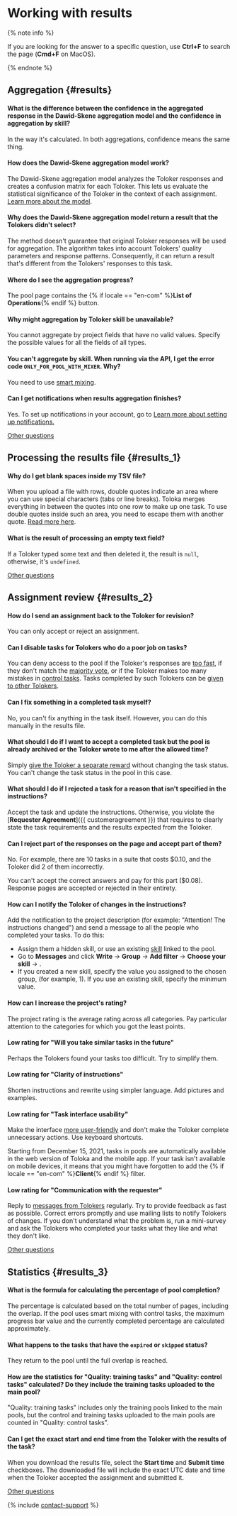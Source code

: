 # Working with results

{% note info %}

If you are looking for the answer to a specific question, use **Ctrl+F** to search the page (**Cmd+F** on MacOS).

{% endnote %}


## Aggregation {#results}

#### What is the difference between the confidence in the aggregated response in the Dawid-Skene aggregation model and the confidence in aggregation by skill?

In the way it's calculated. In both aggregations, confidence means the same thing.

#### How does the Dawid-Skene aggregation model work?
The Dawid-Skene aggregation model analyzes the Toloker responses and creates a confusion matrix for each Toloker. This lets us evaluate the statistical significance of the Toloker in the context of each assignment. [Learn more about the model](https://www.jstor.org/stable/2346806).
#### Why does the Dawid-Skene aggregation model return a result that the Tolokers didn't select?

The method doesn't guarantee that original Toloker responses will be used for aggregation. The algorithm takes into account Tolokers' quality parameters and response patterns. Consequently, it can return a result that's different from the Tolokers' responses to this task.

#### Where do I see the aggregation progress?

The pool page contains the {% if locale == "en-com" %}**List of Operations**{% endif %} button.

#### Why might aggregation by Toloker skill be unavailable?

You cannot aggregate by project fields that have no valid values. Specify the possible values for all the fields of all types.

#### You can't aggregate by skill. When running via the API, I get the error code `ONLY_FOR_POOL_WITH_MIXER`. Why?

You need to use [smart mixing](../concepts/distribute-tasks-by-pages.md#smart-mixing).

#### Can I get notifications when results aggregation finishes?
Yes. To set up notifications in your account, go to [Learn more about setting up notifications.](../concepts/result-aggregation.md#notification)

[Other questions](support.md#help)


## Processing the results file {#results_1}

#### Why do I get blank spaces inside my TSV file?

When you upload a file with rows, double quotes indicate an area where you can use special characters (tabs or line breaks). Toloka merges everything in between the quotes into one row to make up one task. To use double quotes inside such an area, you need to escape them with another quote. [Read more here](../concepts/pool_csv.md#string).

#### What is the result of processing an empty text field?
If a Toloker typed some text and then deleted it, the result is `null`, otherwise, it's `undefined`.

[Other questions](support.md#help)


## Assignment review {#results_2}

#### How do I send an assignment back to the Toloker for revision?

You can only accept or reject an assignment.

#### Can I disable tasks for Tolokers who do a poor job on tasks?

You can deny access to the pool if the Toloker's responses are [too fast](../concepts/quick-answers.md), if they don't match the [majority vote](../concepts/mvote.md), or if the Toloker makes too many mistakes in [control tasks](../concepts/goldenset.md). Tasks completed by such Tolokers can be [given to other Tolokers](../concepts/restore-task-overlap.md).

#### Can I fix something in a completed task myself?

No, you can't fix anything in the task itself. However, you can do this manually in the results file.

#### What should I do if I want to accept a completed task but the pool is already archived or the Toloker wrote to me after the allowed time?

Simply [give the Toloker a separate reward](../concepts/bonus.md) without changing the task status. You can't change the task status in the pool in this case.

#### What should I do if I rejected a task for a reason that isn't specified in the instructions?

Accept the task and update the instructions. Otherwise, you violate the [**Requester Agreement**]({{ customeragreement }}) that requires to clearly state the task requirements and the results expected from the Toloker.

#### Can I reject part of the responses on the page and accept part of them?

No. For example, there are 10 tasks in a suite that costs $0.10, and the Toloker did 2 of them incorrectly.

You can't accept the correct answers and pay for this part ($0.08). Response pages are accepted or rejected in their entirety.

#### How can I notify the Toloker of changes in the instructions?

Add the notification to the project description (for example: "Attention! The instructions changed") and send a message to all the people who completed your tasks. To do this:
- Assign them a hidden skill, or use an existing [skill](../concepts/nav-assign.md) linked to the pool.
- Go to **Messages** and click **Write** → **Group** → **Add filter** → **Choose your skill** → **<skill name>**.
- If you created a new skill, specify the value you assigned to the chosen group, (for example, 1). If you use an existing skill, specify the minimum value.

#### How can I increase the project's rating?

The project rating is the average rating across all categories. Pay particular attention to the categories for which you got the least points.
#### Low rating for "Will you take similar tasks in the future"

Perhaps the Tolokers found your tasks too difficult. Try to simplify them.

#### Low rating for "Clarity of instructions"

Shorten instructions and rewrite using simpler language. Add pictures and examples.

#### Low rating for "Task interface usability"

Make the interface [more user-friendly](../concepts/spec.md) and don't make the Toloker complete unnecessary actions. Use keyboard shortcuts.

Starting from December 15, 2021, tasks in pools are automatically available in the web version of Toloka and the mobile app. If your task isn't available on mobile devices, it means that you might have forgotten to add the {% if locale == "en-com" %}**Client**{% endif %} filter.

#### Low rating for "Communication with the requester"

Reply to [messages from Tolokers](../concepts/messaging.md) regularly. Try to provide feedback as fast as possible. Correct errors promptly and use mailing lists to notify Tolokers of changes.
If you don't understand what the problem is, run a mini-survey and ask the Tolokers who completed your tasks what they like and what they don't like.

[Other questions](support.md#help)


## Statistics {#results_3}

#### What is the formula for calculating the percentage of pool completion?

The percentage is calculated based on the total number of pages, including the overlap. If the pool uses smart mixing with control tasks, the maximum progress bar value and the currently completed percentage are calculated approximately.

#### What happens to the tasks that have the `expired` or `skipped` status?
They return to the pool until the full overlap is reached.
#### How are the statistics for "Quality: training tasks" and "Quality: control tasks" calculated? Do they include the training tasks uploaded to the main pool?

"Quality: training tasks" includes only the training pools linked to the main pools, but the control and training tasks uploaded to the main pools are counted in "Quality: control tasks".

#### Can I get the exact start and end time from the Toloker with the results of the task?

When you download the results file, select the **Start time** and **Submit time** checkboxes. The downloaded file will include the exact UTC date and time when the Toloker accepted the assignment and submitted it.

[Other questions](support.md#help)

{% include [contact-support](../_includes/contact-support-help.md) %}